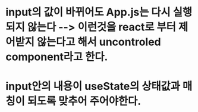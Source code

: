 
# input의 값이 바뀌어도 App.js는 다시 실행되지 않는다 --> 이런것을 react로 부터 제어받지 않는다고 해서 uncontroled component라고 한다.

# input안의 내용이 useState의 상태값과 매칭이 되도록 맞추어 주어야한다.
